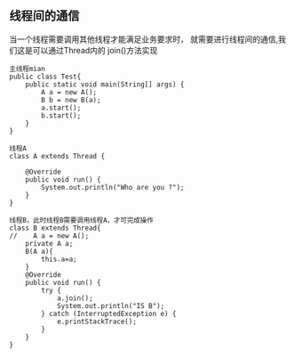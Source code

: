 ## 线程间的通信
当一个线程需要调用其他线程才能满足业务要求时，
就需要进行线程间的通信,我们这是可以通过Thread内的 join()方法实现

    
    主线程mian
    public class Test{
        public static void main(String[] args) {
            A a = new A();
            B b = new B(a);
            a.start();
            b.start();
        }
    }
    
    线程A
    class A extends Thread {

        @Override
        public void run() {
            System.out.println("Who are you ?");
        }
    }

    线程B，此时线程B需要调用线程A，才可完成操作
    class B extends Thread{
    //    A a = new A();
        private A a;
        B(A a){
            this.a=a;
        }
        @Override
        public void run() {
            try {
                a.join();
                System.out.println("IS B");
            } catch (InterruptedException e) {
                e.printStackTrace();
            }
        }
    }